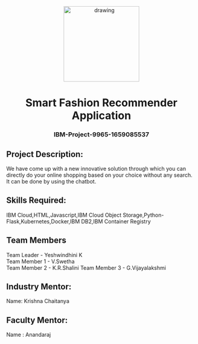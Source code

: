 <div align="center">
<img src="https://upload.wikimedia.org/wikipedia/commons/5/51/IBM_logo.svg"  align="center" alt="drawing" width="200" />
 <h1>Smart Fashion Recommender Application</h1>
 <h3>IBM-Project-9965-1659085537</h3>  
  </div>
 
 ## Project Description:

We have come up with a new innovative solution through which you can directly do your online shopping based on your choice without any search. It can be done by using the chatbot.

## Skills Required:
IBM Cloud,HTML,Javascript,IBM Cloud Object Storage,Python-Flask,Kubernetes,Docker,IBM DB2,IBM Container Registry
 
  ## Team Members      
  Team Leader - Yeshwindhini K   
  Team Member 1 - V.Swetha  
  Team Member 2 - K.R.Shalini 
  Team Member 3 - G.Vijayalakshmi
 
  ## Industry Mentor:
  Name: Krishna Chaitanya
 
  ## Faculty Mentor:
  Name : Anandaraj
